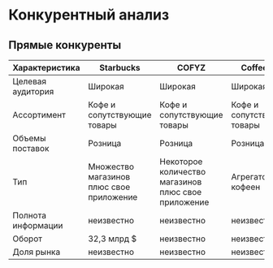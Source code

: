 # Конкурентный анализ

## Прямые конкуренты

| Характеристика     | Starbucks                                | COFYZ                                               | Coffeemap                   | 
|--------------------|------------------------------------------|-----------------------------------------------------|-----------------------------|
| Целевая аудитория  | Широкая                                  | Широкая                                             | Широкая                     |                
| Ассортимент        | Кофе и сопутствующие товары              | Кофе и сопутствующие товары                         | Кофе и сопутствующие товары |            
| Объемы поставок    | Розница                                  | Розница                                             | Розница                     |             
| Тип                | Множество магазинов плюс свое приложение | Некоторое количество магазинов плюс свое приложение | Агрегатор кофеен            |      
| Полнота информации | неизвестно                               | неизвестно                                          | неизвестно                  | 
| Оборот             | 32,3 млрд $                              | неизвестно                                          | неизвестно                  |        
| Доля рынка         | неизвестно                               | неизвестно                                          | неизвестно                  |            
